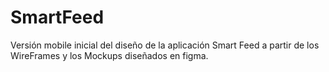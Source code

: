 # SmartFeed

Versión mobile inicial del diseño de la aplicación Smart Feed a partir de los WireFrames y los Mockups diseñados en figma.